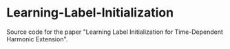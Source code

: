 # Learning-Label-Initialization
Source code for the paper "Learning Label Initialization for Time-Dependent Harmonic Extension".
